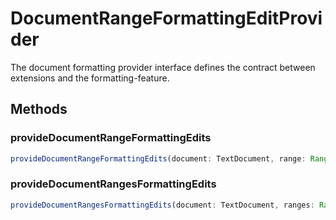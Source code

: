 # DocumentRangeFormattingEditProvider

The document formatting provider interface defines the contract between extensions and the formatting-feature.

## Methods

### provideDocumentRangeFormattingEdits

```typescript
provideDocumentRangeFormattingEdits(document: TextDocument, range: Range, options: FormattingOptions, token: CancellationToken): ProviderResult<TextEdit[]>
```

### provideDocumentRangesFormattingEdits

```typescript
provideDocumentRangesFormattingEdits(document: TextDocument, ranges: Range[], options: FormattingOptions, token: CancellationToken): ProviderResult<TextEdit[]>
```

[FormattingOptions]: FormattingOptions.md
[ProviderResult]: ProviderResultT.md
[Range]: Range.md
[TextEdit]: TextEdit.md
[TextDocument]: TextDocument.md
[CancellationToken]: CancellationToken.md
